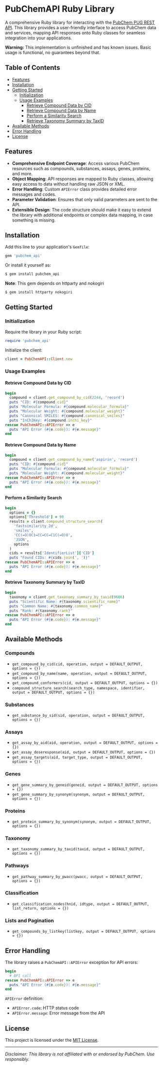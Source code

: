 # PubChemAPI Ruby Library

A comprehensive Ruby library for interacting with the [PubChem PUG REST API](https://pubchem.ncbi.nlm.nih.gov/docs/pug-rest). This library provides a user-friendly interface to access PubChem data and services, mapping API responses onto Ruby classes for seamless integration into your applications.


**Warning:** This implementation is unfinished and has known issues. Basic usage is functional, no guarantees beyond that.

## Table of Contents

- [Features](#features)
- [Installation](#installation)
- [Getting Started](#getting-started)
  - [Initialization](#initialization)
  - [Usage Examples](#usage-examples)
    - [Retrieve Compound Data by CID](#retrieve-compound-data-by-cid)
    - [Retrieve Compound Data by Name](#retrieve-compound-data-by-name)
    - [Perform a Similarity Search](#perform-a-similarity-search)
    - [Retrieve Taxonomy Summary by TaxID](#retrieve-taxonomy-summary-by-taxid)
- [Available Methods](#available-methods)
- [Error Handling](#error-handling)
- [License](#license)

## Features

- **Comprehensive Endpoint Coverage**: Access various PubChem resources such as compounds, substances, assays, genes, proteins, and more.
- **Object Mapping**: API responses are mapped to Ruby classes, allowing easy access to data without handling raw JSON or XML.
- **Error Handling**: Custom `APIError` class provides detailed error messages and codes.
- **Parameter Validation**: Ensures that only valid parameters are sent to the API.
- **Extensible Design**: The code structure should make it easy to extend the library with additional endpoints or complex data mapping, in case something is missing.

## Installation

Add this line to your application's `Gemfile`:

```ruby
gem 'pubchem_api'
```

Or install it yourself as:

```bash
$ gem install pubchem_api
```

**Note**: This gem depends on httparty and nokogiri

```bash
$ gem install httparty nokogiri
```

## Getting Started

### Initialization

Require the library in your Ruby script:

```ruby
require 'pubchem_api'
```

Initialize the client:

```ruby
client = PubChemAPI::Client.new
```

### Usage Examples

#### Retrieve Compound Data by CID

```ruby
begin
  compound = client.get_compound_by_cid(2244, 'record')
  puts "CID: #{compound.cid}"
  puts "Molecular Formula: #{compound.molecular_formula}"
  puts "Molecular Weight: #{compound.molecular_weight}"
  puts "Canonical SMILES: #{compound.canonical_smiles}"
  puts "InChIKey: #{compound.inchi_key}"
rescue PubChemAPI::APIError => e
  puts "API Error (#{e.code}): #{e.message}"
end
```

#### Retrieve Compound Data by Name

```ruby
begin
  compound = client.get_compound_by_name('aspirin', 'record')
  puts "CID: #{compound.cid}"
  puts "Molecular Formula: #{compound.molecular_formula}"
  puts "Molecular Weight: #{compound.molecular_weight}"
rescue PubChemAPI::APIError => e
  puts "API Error (#{e.code}): #{e.message}"
end
```

#### Perform a Similarity Search

```ruby
begin
  options = {}
  options['Threshold'] = 90
  results = client.compound_structure_search(
    'fastsimilarity_2d',
    'smiles',
    'CC(=O)OC1=CC=CC=C1C(=O)O',
    'JSON',
    options
  )
  cids = results['IdentifierList']['CID']
  puts "Found CIDs: #{cids.join(', ')}"
rescue PubChemAPI::APIError => e
  puts "API Error (#{e.code}): #{e.message}"
end
```

#### Retrieve Taxonomy Summary by TaxID

```ruby
begin
  taxonomy = client.get_taxonomy_summary_by_taxid(9606)
  puts "Scientific Name: #{taxonomy.scientific_name}"
  puts "Common Name: #{taxonomy.common_name}"
  puts "Rank: #{taxonomy.rank}"
rescue PubChemAPI::APIError => e
  puts "API Error (#{e.code}): #{e.message}"
end
```

## Available Methods

### Compounds

- `get_compound_by_cid(cid, operation, output = DEFAULT_OUTPUT, options = {})`
- `get_compound_by_name(name, operation, output = DEFAULT_OUTPUT, options = {})`
- `get_compound_conformers(cid, output = DEFAULT_OUTPUT, options = {})`
- `compound_structure_search(search_type, namespace, identifier, output = DEFAULT_OUTPUT, options = {})`

### Substances

- `get_substance_by_sid(sid, operation, output = DEFAULT_OUTPUT, options = {})`

### Assays

- `get_assay_by_aid(aid, operation, output = DEFAULT_OUTPUT, options = {})`
- `get_assay_doseresponse(aid, output = DEFAULT_OUTPUT, options = {})`
- `get_assay_targets(aid, target_type, output = DEFAULT_OUTPUT, options = {})`

### Genes

- `get_gene_summary_by_geneid(geneid, output = DEFAULT_OUTPUT, options = {})`
- `get_gene_summary_by_synonym(synonym, output = DEFAULT_OUTPUT, options = {})`

### Proteins

- `get_protein_summary_by_synonym(synonym, output = DEFAULT_OUTPUT, options = {})`

### Taxonomy

- `get_taxonomy_summary_by_taxid(taxid, output = DEFAULT_OUTPUT, options = {})`

### Pathways

- `get_pathway_summary_by_pwacc(pwacc, output = DEFAULT_OUTPUT, options = {})`

### Classification

- `get_classification_nodes(hnid, idtype, output = DEFAULT_OUTPUT, list_return, options = {})`

### Lists and Pagination

- `get_compounds_by_listkey(listkey, output = DEFAULT_OUTPUT, options = {})`

## Error Handling

The library raises a `PubChemAPI::APIError` exception for API errors:

```ruby
begin
  # API call
rescue PubChemAPI::APIError => e
  puts "API Error (#{e.code}): #{e.message}"
end
```

`APIError` definition:

- `APIError.code`: HTTP status code
- `APIError.message`: Error message from the API


## License

This project is licensed under the [MIT License](LICENSE).

---

*Disclaimer: This library is not affiliated with or endorsed by PubChem. Use responsibly.*
